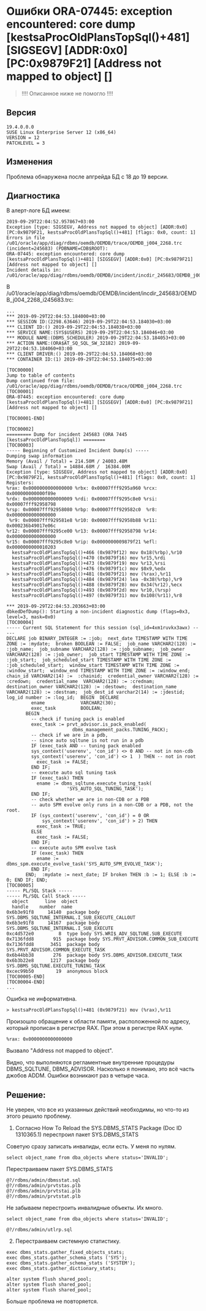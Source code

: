 # Ошибки ORA-07445: exception encountered: core dump [kestsaProcOldPlansTopSql()+481] [SIGSEGV] [ADDR:0x0] [PC:0x9879F21] [Address not mapped to object] []

> !!!! Описанное ниже не помогло !!!!

## Версия

```
19.4.0.0.0
SUSE Linux Enterprise Server 12 (x86_64)
VERSION = 12
PATCHLEVEL = 3
```

## Изменения

Проблема обнаружена после апгрейда БД с 18 до 19 версии.

## Диагностика

В алерт-логе БД имеем:

```
2019-09-29T22:04:52.957867+03:00
Exception [type: SIGSEGV, Address not mapped to object] [ADDR:0x0] [PC:0x9879F21, kestsaProcOldPlansTopSql()+481] [flags: 0x0, count: 1]
Errors in file /u01/oracle/app/diag/rdbms/oemdb/OEMDB/trace/OEMDB_j004_2268.trc  (incident=245683) (PDBNAME=CDB$ROOT):
ORA-07445: exception encountered: core dump [kestsaProcOldPlansTopSql()+481] [SIGSEGV] [ADDR:0x0] [PC:0x9879F21] [Address not mapped to object] []
Incident details in: /u01/oracle/app/diag/rdbms/oemdb/OEMDB/incident/incdir_245683/OEMDB_j004_2268_i245683.trc
```

В /u01/oracle/app/diag/rdbms/oemdb/OEMDB/incident/incdir_245683/OEMDB_j004_2268_i245683.trc:

```
...
*** 2019-09-29T22:04:53.184000+03:00
*** SESSION ID:(2298.63646) 2019-09-29T22:04:53.184030+03:00
*** CLIENT ID:() 2019-09-29T22:04:53.184038+03:00
*** SERVICE NAME:(SYS$USERS) 2019-09-29T22:04:53.184046+03:00
*** MODULE NAME:(DBMS_SCHEDULER) 2019-09-29T22:04:53.184053+03:00
*** ACTION NAME:(ORA$AT_SQ_SQL_SW_32182) 2019-09-29T22:04:53.184060+03:00
*** CLIENT DRIVER:() 2019-09-29T22:04:53.184068+03:00
*** CONTAINER ID:(1) 2019-09-29T22:04:53.184075+03:00

[TOC00000]
Jump to table of contents
Dump continued from file: /u01/oracle/app/diag/rdbms/oemdb/OEMDB/trace/OEMDB_j004_2268.trc
[TOC00001]
ORA-07445: exception encountered: core dump [kestsaProcOldPlansTopSql()+481] [SIGSEGV] [ADDR:0x0] [PC:0x9879F21] [Address not mapped to object] []

[TOC00001-END]

[TOC00002]
========= Dump for incident 245683 (ORA 7445 [kestsaProcOldPlansTopSql]) ========
[TOC00003]
----- Beginning of Customized Incident Dump(s) -----
Dumping swap information
Memory (Avail / Total) = 214.50M / 24003.48M
Swap (Avail / Total) = 14884.68M /  16384.00M
Exception [type: SIGSEGV, Address not mapped to object] [ADDR:0x0] [PC:0x9879F21, kestsaProcOldPlansTopSql()+481] [flags: 0x0, count: 1]
Registers:
%rax: 0x0000000000000000 %rbx: 0x00007fff9295a960 %rcx: 0x000000000000f89e
%rdx: 0x0000000000000009 %rdi: 0x00007fff9295c8e0 %rsi: 0x00007fff92958798
%rsp: 0x00007fff92958080 %rbp: 0x00007fff929582c0  %r8: 0x0000000000000000
 %r9: 0x00007fff929581e8 %r10: 0x00007fff92958b88 %r11: 0x000236b49017e06c
%r12: 0x00007fff9295ce00 %r13: 0x00007fff92958798 %r14: 0x0000000000000000
%r15: 0x00007fff9295c8e0 %rip: 0x0000000009879f21 %efl: 0x0000000000010203
  kestsaProcOldPlansTopSql()+466 (0x9879f12) mov 0x18(%rbp),%r10
  kestsaProcOldPlansTopSql()+470 (0x9879f16) mov %r15,%rdi
  kestsaProcOldPlansTopSql()+473 (0x9879f19) mov %r13,%rsi
  kestsaProcOldPlansTopSql()+476 (0x9879f1c) mov $0x9,%edx
> kestsaProcOldPlansTopSql()+481 (0x9879f21) mov (%rax),%r11
  kestsaProcOldPlansTopSql()+484 (0x9879f24) lea -0x38(%rbp),%r9
  kestsaProcOldPlansTopSql()+488 (0x9879f28) mov 0x34(%r12),%ecx
  kestsaProcOldPlansTopSql()+493 (0x9879f2d) mov %r10,(%rsp)
  kestsaProcOldPlansTopSql()+497 (0x9879f31) mov 0x108(%r11),%r8

*** 2019-09-29T22:04:53.203663+03:00
dbkedDefDump(): Starting a non-incident diagnostic dump (flags=0x3, level=3, mask=0x0)
[TOC00004]
----- Current SQL Statement for this session (sql_id=4xm1ruvkx3awx) -----
DECLARE job BINARY_INTEGER := :job;  next_date TIMESTAMP WITH TIME ZONE := :mydate;  broken BOOLEAN := FALSE;  job_name VARCHAR2(128) := :job_name;  job_subname VARCHAR2(128) := :job_subname;  job_owner VARCHAR2(128) := :job_owner;  job_start TIMESTAMP WITH TIME ZONE := :job_start;  job_scheduled_start TIMESTAMP WITH TIME ZONE := :job_scheduled_start;  window_start TIMESTAMP WITH TIME ZONE := :window_start;  window_end TIMESTAMP WITH TIME ZONE := :window_end;  chain_id VARCHAR2(14) :=  :chainid;  credential_owner VARCHAR2(128) := :credown;  credential_name  VARCHAR2(128) := :crednam;  destination_owner VARCHAR2(128) := :destown;  destination_name VARCHAR2(128) := :destnam;  job_dest_id varchar2(14) := :jdestid;  log_id number := :log_id;  BEGIN  DECLARE
         ename             VARCHAR2(30);
         exec_task         BOOLEAN;
       BEGIN
         -- check if tuning pack is enabled
         exec_task := prvt_advisor.is_pack_enabled(
                        dbms_management_packs.TUNING_PACK);
         -- check if we are in a pdb,
         -- since auto sqltune is not run in a pdb
         IF (exec_task AND -- tuning pack enabled
         sys_context('userenv', 'con_id') <> 0 AND -- not in non-cdb
         sys_context('userenv', 'con_id') <> 1  ) THEN -- not in root
           exec_task := FALSE;
         END IF;
         -- execute auto sql tuning task
         IF (exec_task) THEN
           ename := dbms_sqltune.execute_tuning_task(
                      'SYS_AUTO_SQL_TUNING_TASK');
         END IF;
         -- check whether we are in non-CDB or a PDB
         -- auto SPM evolve only runs in a non-CDB or a PDB, not the root.
         IF (sys_context('userenv', 'con_id') = 0 OR
             sys_context('userenv', 'con_id') > 2) THEN
           exec_task := TRUE;
         ELSE
           exec_task := FALSE;
         END IF;
         -- execute auto SPM evolve task
         IF (exec_task) THEN
           ename := dbms_spm.execute_evolve_task('SYS_AUTO_SPM_EVOLVE_TASK');
         END IF;
       END;  :mydate := next_date; IF broken THEN :b := 1; ELSE :b := 0; END IF; END;
[TOC00005]
----- PL/SQL Stack -----
----- PL/SQL Call Stack -----
  object      line  object
  handle    number  name
0x6b3e91f8     14140  package body SYS.DBMS_SQLTUNE_INTERNAL.I_SUB_EXECUTE_CALLOUT
0x6b3e91f8     14167  package body SYS.DBMS_SQLTUNE_INTERNAL.I_SUB_EXECUTE
0xc4d572e0         8  type body SYS.WRI$_ADV_SQLTUNE.SUB_EXECUTE
0x7136fdd8       915  package body SYS.PRVT_ADVISOR.COMMON_SUB_EXECUTE
0x7136fdd8      3451  package body SYS.PRVT_ADVISOR.COMMON_EXECUTE_TASK
0x6b44bb38       276  package body SYS.DBMS_ADVISOR.EXECUTE_TASK
0x6b3b22e8      1217  package body SYS.DBMS_SQLTUNE.EXECUTE_TUNING_TASK
0xcec99b50        19  anonymous block
[TOC00005-END]
[TOC00004-END]
...
```

Ошибка не информативна.
```
> kestsaProcOldPlansTopSql()+481 (0x9879f21) mov (%rax),%r11 
```

Произошло обращение к области памяти, расположенной по адресу, который прописан в регистре RAX. При  этом в регистре RAX нули.
```
%rax: 0x0000000000000000
```

Вызвало "Address not mapped to object".

Видно, что выполняются регламентные внутренние процедуры DBMS_SQLTUNE, DBMS_ADVISOR. Насколько я понимаю, это всё часть джобов ADDM. Ошибки возникают раз в четыре часа.

## Решение:

Не уверен, что все из указанных действий необходимы, но что-то из этого решило проблему.

1. Согласно How To Reload the SYS.DBMS_STATS Package (Doc ID 1310365.1) перестроил пакет SYS.DBMS_STATS

Советую сразу записать инвалиды, если есть. У меня по нулям.

```
select object_name from dba_objects where status='INVALID';
```

Перестраиваем пакет SYS.DBMS_STATS

```
@?/rdbms/admin/dbmsstat.sql
@?/rdbms/admin/prvtstas.plb
@?/rdbms/admin/prvtstai.plb
@?/rdbms/admin/prvtstat.plb
```

Не забываем перестроить инвалидные объекты. Их много.

```
select object_name from dba_objects where status='INVALID';

@?/rdbms/admin/utlrp.sql
```

2. Перестраиваем системную статистику.

```
exec dbms_stats.gather_fixed_objects_stats;
exec dbms_stats.gather_schema_stats ('SYS');
exec dbms_stats.gather_schema_stats ('SYSTEM');
exec dbms_stats.gather_dictionary_stats;

alter system flush shared_pool;
alter system flush shared_pool;
alter system flush shared_pool;
```

Больше проблема не повторяется.
